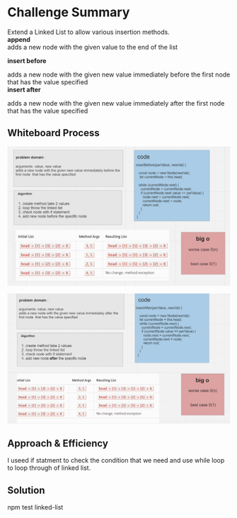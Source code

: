 # Challenge Summary
Extend a Linked List to allow various insertion methods.    
**append**     
adds a new node with the given value to the end of the list  

**insert before**

adds a new node with the given new value immediately before the first node that has the value specified  
**insert after**

adds a new node with the given new value immediately after the first node that has the value specified

## Whiteboard Process
<!-- Embedded whiteboard image -->
![pic](https://github.com/islamrwashdeh/data-structures-and-algorithms/blob/linked-list-insertions/javascript/linked-list/linked-list-insertions/before.png?raw=true)

![pic](https://github.com/islamrwashdeh/data-structures-and-algorithms/blob/linked-list-insertions/javascript/linked-list/linked-list-insertions/After.png?raw=true)

## Approach & Efficiency
<!-- What approach did you take? Why? What is the Big O space/time for this approach? -->
 I useed if statment to check the condition that we need and use while loop to loop through of linked list.

## Solution
<!-- Show how to run your code, and examples of it in action -->
npm test linked-list
